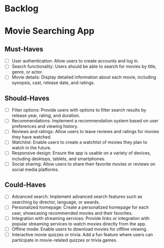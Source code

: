 # Backlog

# Movie Searching App

## Must-Haves

- [ ] User authentication: Allow users to create accounts and log in.
- [ ] Search functionality: Users should be able to search for movies by title,
      genre, or actor.
- [ ] Movie details: Display detailed information about each movie, including
      synopsis, cast, release date, and ratings.

## Should-Haves

- [ ] Filter options: Provide users with options to filter search results by
      release year, rating, and duration.
- [ ] Recommendations: Implement a recommendation system based on user
      preferences and viewing history.
- [ ] Reviews and ratings: Allow users to leave reviews and ratings for movies
      they have watched.
- [ ] Watchlist: Enable users to create a watchlist of movies they plan to watch
      in the future.
- [ ] Responsive design: Ensure the app is usable on a variety of devices,
      including desktops, tablets, and smartphones.
- [ ] Social sharing: Allow users to share their favorite movies or reviews on
      social media platforms.

## Could-Haves

- [ ] Advanced search: Implement advanced search features such as searching by
      director, language, or awards.
- [ ] Personalized homepage: Create a personalized homepage for each user,
      showcasing recommended movies and their favorites.
- [ ] Integration with streaming services: Provide links or integration with
      popular streaming services to watch movies directly from the app.
- [ ] Offline mode: Enable users to download movies for offline viewing.
- [ ] Interactive movie quizzes or trivia: Add a fun feature where users can
      participate in movie-related quizzes or trivia games.

